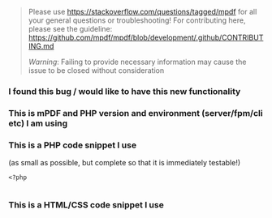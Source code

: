 > Please use https://stackoverflow.com/questions/tagged/mpdf for all your general questions or troubleshooting!
> For contributing here, please see the guideline: https://github.com/mpdf/mpdf/blob/development/.github/CONTRIBUTING.md
>
> *Warning*: Failing to provide necessary information may cause the issue to be closed without consideration

### I found this bug / would like to have this new functionality

### This is mPDF and PHP version and environment (server/fpm/cli etc) I am using

### This is a PHP code snippet I use 
(as small as possible, but complete so that it is immediately testable!)

```
<?php


```

### This is a HTML/CSS code snippet I use

```

```
